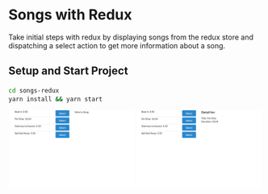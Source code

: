 # Songs with Redux

Take initial steps with redux by displaying songs from the redux store and
dispatching a select action to get more information about a song.

## Setup and Start Project

```bash
cd songs-redux
yarn install && yarn start
```

<center>
  <img src="./readme_imgs/select.png" width="49%" />
  <img src="./readme_imgs/selected.png" width="49%" />
</center>
